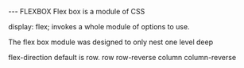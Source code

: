 --- FLEXBOX
Flex box is a module of CSS

display: flex; invokes a whole module of options to use.

The flex box module was designed to only nest one level deep

flex-direction default is row.
    row
    row-reverse
    column
    column-reverse